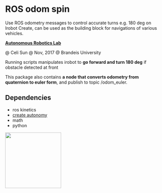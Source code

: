 # ROS odom spin  
Use ROS odometry messages to control accurate turns e.g. 180 deg on Irobot Create, can be used as the building block for navigations of various vehicles. 


**[Autonomous Robotics Lab](http://campusrover.org.s3-website-us-west-2.amazonaws.com)** 

@ Celi Sun  @ Nov, 2017  @ Brandeis University

Running scripts manipulates irobot to **go forward and turn 180 deg** if obstacle detected at front 

This package also contains **a node that converts odometry from quaternion to euler form**, and publish to topic /odom_euler. 

## Dependencies

* ros kinetics
* [create autonomy](https://github.com/AutonomyLab/create_autonomy)
* math
* python


<img src="https://raw.githubusercontent.com/celisun/ROS_odom_spin_Irobot_Create/master/src/create-overview.png" width="180">
